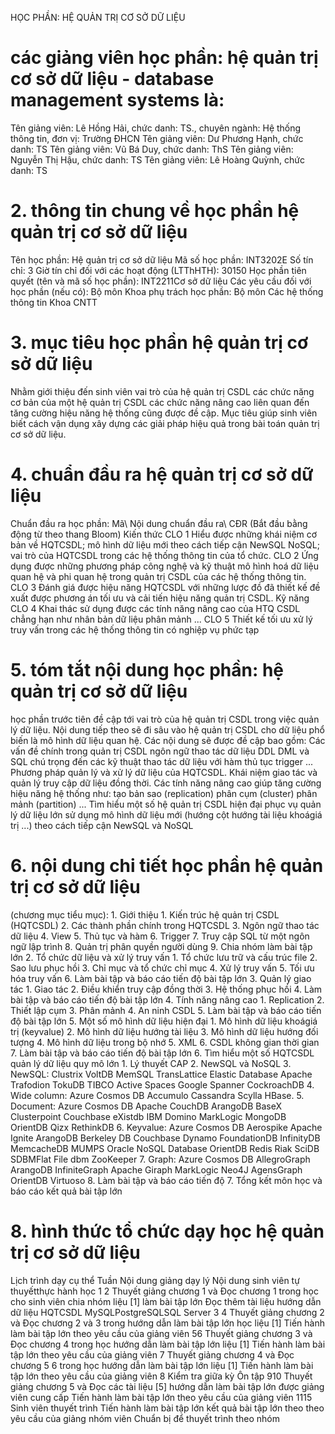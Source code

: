 HỌC PHẦN: HỆ QUẢN TRỊ CƠ SỞ DỮ LIỆU 
# các giảng viên học phần: hệ quản trị cơ sở dữ liệu - database management systems là: 
Tên giảng viên: Lê Hồng Hải, chức danh: TS., chuyên ngành: Hệ thống thông tin, đơn vị: Trường ĐHCN
Tên giảng viên: Dư Phương Hạnh, chức danh: TS
Tên giảng viên: Vũ Bá Duy, chức danh: ThS
Tên giảng viên: Nguyễn Thị Hậu, chức danh: TS
Tên giảng viên: Lê Hoàng Quỳnh, chức danh: TS
# 2. thông tin chung về học phần hệ quản trị cơ sở dữ liệu 
Tên học phần: Hệ quản trị cơ sở dữ liệu Mã số học phần: INT3202E Số tín chỉ: 3 Giờ tín chỉ đối với các hoạt động (LTThHTH): 30150 Học phần tiên quyết (tên và mã số học phần): INT2211Cơ sở dữ liệu Các yêu cầu đối với học phần (nếu có): Bộ môn Khoa phụ trách học phần: Bộ môn Các hệ thống thông tin Khoa CNTT 
# 3. mục tiêu học phần hệ quản trị cơ sở dữ liệu 
Nhằm giới thiệu đến sinh viên vai trò của hệ quản trị CSDL các chức năng cơ bản của một hệ quản trị CSDL các chức năng nâng cao liên quan đến tăng cường hiệu năng hệ thống cũng được đề cập. Mục tiêu giúp sinh viên biết cách vận dụng xây dựng các giải pháp hiệu quả trong bài toán quản trị cơ sở dữ liệu.
# 4. chuẩn đầu ra hệ quản trị cơ sở dữ liệu 
Chuẩn đầu ra học phần: Mã\ Nội dung chuẩn đầu ra\ CĐR (Bắt đầu bằng động từ theo thang Bloom) Kiến thức CLO 1 Hiểu được những khái niệm cơ bản về HQTCSDL; mô hình dữ liệu mới theo cách tiếp cận NewSQL NoSQL; vai trò của HQTCSDL trong các hệ thống thông tin của tổ chức. CLO 2 Ứng dụng được những phương pháp công nghệ và kỹ thuật mô hình hoá dữ liệu quan hệ và phi quan hệ trong quản trị CSDL của các hệ thống thông tin. CLO 3 Đánh giá được hiệu năng HQTCSDL với những lược đồ đã thiết kế đề xuất được phương án tối ưu và cải tiến hiệu năng quản trị CSDL. Kỹ năng CLO 4 Khai thác sử dụng được các tính năng nâng cao của HTQ CSDL chẳng hạn như nhân bản dữ liệu phân mảnh ... CLO 5 Thiết kế tối ưu xử lý truy vấn trong các hệ thống thông tin có nghiệp vụ phức tạp 
# 5. tóm tắt nội dung học phần: hệ quản trị cơ sở dữ liệu 
học phần trước tiên đề cập tới vai trò của hệ quản trị CSDL trong việc quản lý dữ liệu. Nội dung tiếp theo sẽ đi sâu vào hệ quản trị CSDL cho dữ liệu phổ biến là mô hình dữ liệu quan hệ. Các nội dung sẽ được đề cập bao gồm: Các vấn đề chính trong quản trị CSDL ngôn ngữ thao tác dữ liệu DDL DML và SQL chú trọng đến các kỹ thuật thao tác dữ liệu với hàm thủ tục trigger ... Phương pháp quản lý và xử lý dữ liệu của HQTCSDL. Khái niệm giao tác và quản lý truy cập dữ liệu đồng thời. Các tính năng nâng cao giúp tăng cường hiệu năng hệ thống như: tạo bản sao (replication) phân cụm (cluster) phân mảnh (partition) \... Tìm hiểu một số hệ quản trị CSDL hiện đại phục vụ quản lý dữ liệu lớn sử dụng mô hình dữ liệu mới (hướng cột hướng tài liệu khoágiá trị ...) theo cách tiếp cận NewSQL và NoSQL 
# 6. nội dung chi tiết học phần hệ quản trị cơ sở dữ liệu 
(chương mục tiểu mục): 1. Giới thiệu 1. Kiến trúc hệ quản trị CSDL (HQTCSDL) 2. Các thành phần chính trong HQTCSDL 3. Ngôn ngữ thao tác dữ liệu 4. View 5. Thủ tục và hàm 6. Trigger 7. Truy cập SQL từ một ngôn ngữ lập trình 8. Quản trị phân quyền người dùng 9. Chia nhóm làm bài tập lớn 2. Tổ chức dữ liệu và xử lý truy vấn 1. Tổ chức lưu trữ và cấu trúc file 2. Sao lưu phục hồi 3. Chỉ mục và tổ chức chỉ mục 4. Xử lý truy vấn 5. Tối ưu hóa truy vấn 6. Làm bài tập và báo cáo tiến độ bài tập lớn 3. Quản lý giao tác 1. Giao tác 2. Điều khiển truy cập đồng thời 3. Hệ thống phục hồi 4. Làm bài tập và báo cáo tiến độ bài tập lớn 4. Tính năng nâng cao 1. Replication 2. Thiết lập cụm 3. Phân mảnh 4. An ninh CSDL 5. Làm bài tập và báo cáo tiến độ bài tập lớn 5. Một số mô hình dữ liệu hiện đại 1. Mô hình dữ liệu khoágiá trị (keyvalue) 2. Mô hình dữ liệu hướng tài liệu 3. Mô hình dữ liệu hướng đối tượng 4. Mô hình dữ liệu trong bộ nhớ 5. XML 6. CSDL không gian thời gian 7. Làm bài tập và báo cáo tiến độ bài tập lớn 6. Tìm hiểu một số HQTCSDL quản lý dữ liệu quy mô lớn 1. Lý thuyết CAP 2. NewSQL và NoSQL 3. NewSQL: Clustrix VoltDB MemSQL TransLattice Elastic Database Apache Trafodion TokuDB TIBCO Active Spaces Google Spanner CockroachDB 4. Wide column: Azure Cosmos DB Accumulo Cassandra Scylla HBase. 5. Document: Azure Cosmos DB Apache CouchDB ArangoDB BaseX Clusterpoint Couchbase eXistdb IBM Domino MarkLogic MongoDB OrientDB Qizx RethinkDB 6. Keyvalue: Azure Cosmos DB Aerospike Apache Ignite ArangoDB Berkeley DB Couchbase Dynamo FoundationDB InfinityDB MemcacheDB MUMPS Oracle NoSQL Database OrientDB Redis Riak SciDB SDBMFlat File dbm ZooKeeper 7. Graph: Azure Cosmos DB AllegroGraph ArangoDB InfiniteGraph Apache Giraph MarkLogic Neo4J AgensGraph OrientDB Virtuoso 8. Làm bài tập và báo cáo tiến độ 7. Tổng kết môn học và báo cáo kết quả bài tập lớn 
# 8. hình thức tổ chức dạy học hệ quản trị cơ sở dữ liệu 
Lịch trình dạy cụ thể Tuần Nội dung giảng dạy lý Nội dung sinh viên tự thuyếtthực hành học 1 2 Thuyết giảng chương 1 và Đọc chương 1 trong học cho sinh viên chia nhóm liệu [1] làm bài tập lớn Đọc thêm tài liệu hướng dẫn dữ liệu HQTCSDL MySQLPostgreSQLSQL Server 3 4 Thuyết giảng chương 2 và Đọc chương 2 và 3 trong hướng dẫn làm bài tập lớn học liệu [1] Tiến hành làm bài tập lớn theo yêu cầu của giảng viên 56 Thuyết giảng chương 3 và Đọc chương 4 trong học hướng dẫn làm bài tập lớn liệu [1] Tiến hành làm bài tập lớn theo yêu cầu của giảng viên 7 Thuyết giảng chương 4 và Đọc chương 5 6 trong học hướng dẫn làm bài tập lớn liệu [1] Tiến hành làm bài tập lớn theo yêu cầu của giảng viên 8 Kiểm tra giữa kỳ Ôn tập 910 Thuyết giảng chương 5 và Đọc các tài liệu [5] hướng dẫn làm bài tập lớn được giảng viên cung cấp Tiến hành làm bài tập lớn theo yêu cầu của giảng viên 1115 Sinh viên thuyết trình Tiến hành làm bài tập lớn kết quả bài tập lớn theo theo yêu cầu của giảng nhóm viên Chuẩn bị để thuyết trình theo nhóm 
